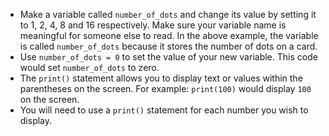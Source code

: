 - Make a variable called `number_of_dots` and change its value by setting it to 1, 2, 4, 8 and 16 respectively. Make sure your variable name is meaningful for someone else to read. In the above example, the variable is called `number_of_dots` because it stores the number of dots on a card.
- Use `number_of_dots = 0` to set the value of your new variable. This code would set `number_of_dots` to zero.
- The `print()` statement allows you to display text or values within the parentheses on the screen. For example: `print(100)` would display `100` on the screen.
- You will need to use a `print()` statement for each number you wish to display.